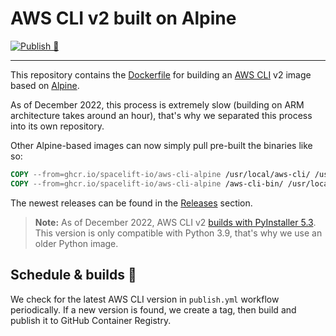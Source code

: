 # AWS CLI v2 built on Alpine

[![Publish 🚀](https://github.com/spacelift-io/aws-cli-alpine/actions/workflows/publish.yml/badge.svg)](https://github.com/spacelift-io/aws-cli-alpine/actions/workflows/publish.yml)

---

This repository contains the [Dockerfile](./Dockerfile) for building an [AWS CLI](https://github.com/aws/aws-cli) v2 image based on [Alpine](https://hub.docker.com/_/alpine).

As of December 2022, this process is extremely slow (building on ARM architecture takes around an hour), that's why we separated this process into its own repository.

Other Alpine-based images can now simply pull pre-built the binaries like so:

```dockerfile
COPY --from=ghcr.io/spacelift-io/aws-cli-alpine /usr/local/aws-cli/ /usr/local/aws-cli/
COPY --from=ghcr.io/spacelift-io/aws-cli-alpine /aws-cli-bin/ /usr/local/bin/
```

The newest releases can be found in the [Releases](https://github.com/spacelift-io/aws-cli-alpine/releases) section.

> **Note:** As of December 2022, AWS CLI v2 [builds with PyInstaller 5.3](https://github.com/aws/aws-cli/blob/2.9.8/requirements-build.txt#L4). This version is only compatible with Python 3.9, that's why we use an older Python image.

## Schedule & builds 📅

We check for the latest AWS CLI version in `publish.yml` workflow periodically.
If a new version is found, we create a tag, then build and publish it to GitHub Container Registry.
